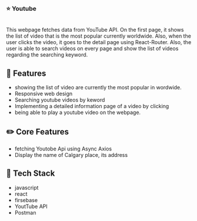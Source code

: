 ### ⭐ Youtube 
<br />
This webpage fetches data from YouTube API. On the first page, it shows the list of video that is the most popular currently worldwide. Also, when the user clicks the video, it goes to the detail page using React-Router. Also, the user is able to search videos on every page and show the list of videos regarding the searching keyword.


## 🌱 Features
- showing the list of video are currently the most popular in wordwide. 
- Responsive web design
- Searching youtube videos by keword 
- Implementing a detailed information page of a video by clicking
- being able to play a youtube video on the webpage. 

## ✏️ Core Features

- fetching Youtobe Api using Async Axios
- Display the name of Calgary place, its address

## 📌 Tech Stack

- javascript
- react
- firsebase
- YoutTube API
- Postman


